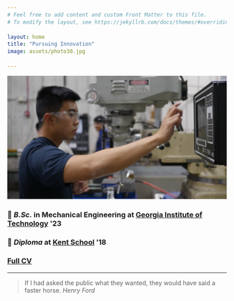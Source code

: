 ```yaml
---
# Feel free to add content and custom Front Matter to this file.
# To modify the layout, see https://jekyllrb.com/docs/themes/#overriding-theme-defaults

layout: home
title: "Pursuing Innovation"
image: assets/photo30.jpg

---
```


<p align="center">
  <img width="auto" height="auto" src="/assets/photo30.JPG">
</p>

<h3 id="-b-sc-in-mechanical-engineering-at-georgia-institute-of-technology-https-www-me-gatech-edu-22-br-">🐝 <em>B.Sc.</em> in Mechanical Engineering at <a href="https://www.me.gatech.edu/">Georgia Institute of Technology</a> &#39;23 <br /></h3>
<h3 id="-diploma-at-kent-school-https-www-kent-school-edu-18">🦁 <em>Diploma</em> at <a href="https://www.kent-school.edu/">Kent School</a> &#39;18</h3>

<h3 id="idk"><a href="https://github.com/masteranson/masteranson.github.io/raw/master/CFD_Lab1.pdf">Full CV</a></h3>

---

> If I had asked the public what they wanted, they would have said a faster horse.
> <cite>Henry Ford </cite>
